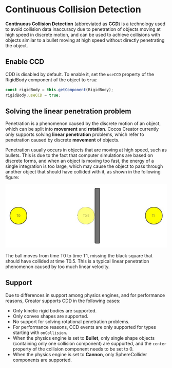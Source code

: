 # Continuous Collision Detection

**Continuous Collision Detection** (abbreviated as **CCD**) is a technology used to avoid collision data inaccuracy due to penetration of objects moving at high speed in discrete motion, and can be used to achieve collisions with objects similar to a bullet moving at high speed without directly penetrating the object.

## Enable CCD

CDD is disabled by default. To enable it, set the `useCCD` property of the RigidBody component of the object to `true`:

```ts
const rigidBody = this.getComponent(RigidBody);
rigidBody.useCCD = true;
```

## Solving the linear penetration problem

Penetration is a phenomenon caused by the discrete motion of an object, which can be split into **movement** and **rotation**. Cocos Creator currently only supports solving **linear penetration** problems, which refer to penetration caused by discrete **movement** of objects.

Penetration usually occurs in objects that are moving at high speed, such as bullets. This is due to the fact that computer simulations are based on discrete forms, and when an object is moving too fast, the energy of a single integration is too large, which may cause the object to pass through another object that should have collided with it, as shown in the following figure:

![physics-ccd](img/physics-ccd.jpg)

The ball moves from time T0 to time T1, missing the black square that should have collided at time T0.5. This is a typical linear penetration phenomenon caused by too much linear velocity.

## Support

Due to differences in support among physics engines, and for performance reasons, Creator supports CDD in the following cases:

- Only kinetic rigid bodies are supported.
- Only convex shapes are supported.
- No support for solving rotational penetration problems.
- For performance reasons, CCD events are only supported for types starting with `onCollision`.
- When the physics engine is set to **Bullet**, only single shape objects (containing only one collision component) are supported, and the `center` property of the collision component needs to be set to 0.
- When the physics engine is set to **Cannon**, only SphereCollider components are supported.
